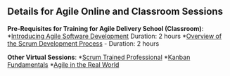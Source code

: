 Details for Agile Online and Classroom Sessions
-----------------------------------------------

**Pre-Requisites for Training for Agile Delivery School (Classroom)**:
*[Introducing Agile Software Development](https://mylearning.accenture.com/accenture/lang-en/management/LMS_ActDetails.asp?ActId=681721) Duration: 2 hours
*[Overview of the Scrum Development Process](https://mylearning.accenture.com/accenture/lang-en/management/LMS_ActDetails.asp?UserMode=0&ActivityId=898923) - Duration: 2 hours

**Other Virtual Sessions**:
*[Scrum Trained Professional](https://mylearning.accenture.com/myl-ui/learner/activityDetails?referrer=search&activityID=1172326)
*[Kanban Fundamentals](https://mylearning.accenture.com/myl-ui/learner/activityDetails?activityID=1284902)
*[Agile in the Real World](https://mylearning.accenture.com/myl-ui/learner/activityDetails?activityID=1284906)
